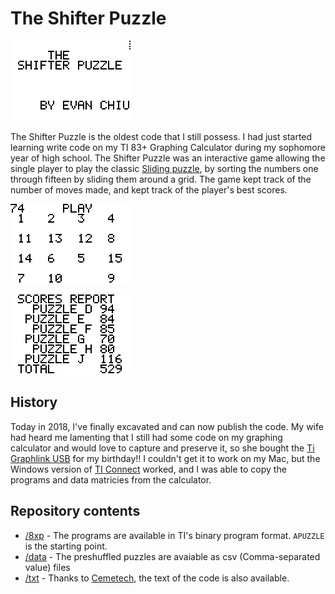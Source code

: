 # The Shifter Puzzle

![The Shifter Puzzle Title Screen](screens/title.png)

The Shifter Puzzle is the oldest code that I still possess.  I had just started learning write code on my TI 83+ Graphing Calculator during my sophomore year of high school.  The Shifter Puzzle was an interactive game allowing the single player to play the classic [Sliding puzzle](https://en.wikipedia.org/wiki/Sliding_puzzle), by sorting the numbers one through fifteen by sliding them around a grid.  The game kept track of the number of moves made, and kept track of the player's best scores.

![Play](screens/play.png)

![Scores](screens/scores.png)

## History
Today in 2018, I've finally excavated and can now publish the code. My wife had heard me lamenting that I still had some code on my graphing calculator and would love to capture and preserve it, so she bought the [Ti Graphlink USB](https://www.amazon.com/dp/B00006BXBS) for my birthday!!  I couldn't get it to work on my Mac, but the Windows version of [TI Connect](https://education.ti.com/en/software/details/en/14D11109C9F44D55B9BBF65E5A62E7F1/swticonnectsoftwareforwindows#!) worked, and I was able to copy the programs and data matricies from the calculator.

## Repository contents
* [/8xp](8xp) - The programs are available in TI's binary program format. `APUZZLE` is the starting point.
* [/data](data) - The preshuffled puzzles are avaiable as csv (Comma-separated value) files
* [/txt](txt) - Thanks to [Cemetech](https://www.cemetech.net/sc/), the text of the code is also available.